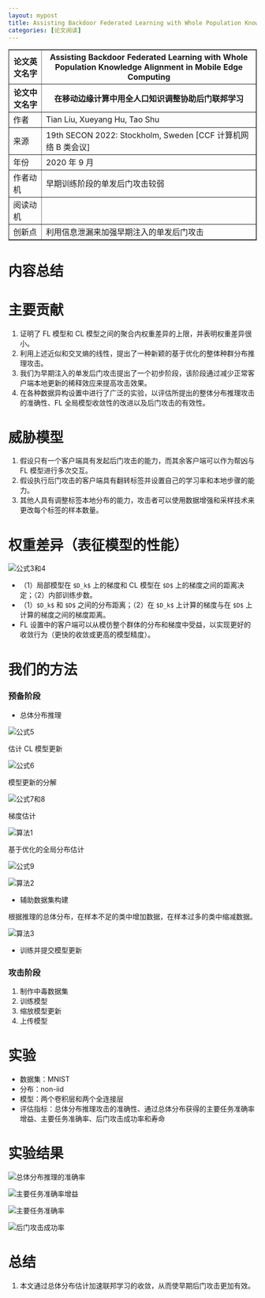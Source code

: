 ```yaml
---
layout: mypost
title: Assisting Backdoor Federated Learning with Whole Population Knowledge Alignment in Mobile Edge Computing
categories: [论文阅读]
---
```


<table border="1">
    <tr>
        <th>论文英文名字</th>
        <th>Assisting Backdoor Federated Learning with Whole Population Knowledge Alignment in Mobile Edge Computing</th>
    </tr>
    <tr>
        <th>论文中文名字</th>
        <th>在移动边缘计算中用全人口知识调整协助后门联邦学习</th>
    </tr>
    <tr>
        <td>作者</td>
        <td>Tian Liu, Xueyang Hu, Tao Shu</td>
    </tr>
    <tr>
        <td>来源</td>
        <td>19th SECON 2022: Stockholm, Sweden [CCF 计算机网络 B 类会议]</td>
    </tr>
    <tr>
        <td>年份</td>
        <td>2020 年 9 月</td>
    </tr>
    <tr>
        <td>作者动机</td>
        <td>早期训练阶段的单发后门攻击较弱</td>
    </tr>
    <tr>
        <td>阅读动机</td>
        <td></td>
    </tr>
    <tr>
        <td>创新点</td>
        <td>利用信息泄漏来加强早期注入的单发后门攻击</td>
    </tr>
</table>

# 内容总结

# 主要贡献

1. 证明了 FL 模型和 CL 模型之间的聚合内权重差异的上限，并表明权重差异很小。
2. 利用上述近似和交叉熵的线性，提出了一种新颖的基于优化的整体种群分布推理攻击。
3. 我们为早期注入的单发后门攻击提出了一个初步阶段，该阶段通过减少正常客户端本地更新的稀释效应来提高攻击效果。
4. 在各种数据异构设置中进行了广泛的实验，以评估所提出的整体分布推理攻击的准确性、FL 全局模型收敛性的改进以及后门攻击的有效性。

# 威胁模型

1. 假设只有一个客户端具有发起后门攻击的能力，而其余客户端可以作为帮凶与 FL 模型进行多次交互。
2. 假设执行后门攻击的客户端具有翻转标签并设置自己的学习率和本地步骤的能力。
3. 其他人具有调整标签本地分布的能力，攻击者可以使用数据增强和采样技术来更改每个标签的样本数量。

# 权重差异（表征模型的性能）

![公式3和4](公式3和4.png)

+ （1）局部模型在 `$D_k$` 上的梯度和 CL 模型在 `$D$` 上的梯度之间的距离决定；（2）内部训练步数。
+ （1）`$D_k$` 和 `$D$` 之间的分布距离；（2）在 `$D_k$` 上计算的梯度与在 `$D$` 上计算的梯度之间的梯度距离。
+ FL 设置中的客户端可以从模仿整个群体的分布和梯度中受益，以实现更好的收敛行为（更快的收敛或更高的模型精度）。

# 我们的方法

### 预备阶段

+ 总体分布推理

![公式5](公式5.png)

估计 CL 模型更新

![公式6](公式6.png)

模型更新的分解

![公式7和8](公式7和8.png)

梯度估计

![算法1](算法1.png)

基于优化的全局分布估计

![公式9](公式9.png)

![算法2](算法2.png)

+ 辅助数据集构建

根据推理的总体分布，在样本不足的类中增加数据，在样本过多的类中缩减数据。

![算法3](算法3.png)

+ 训练并提交模型更新

### 攻击阶段

1. 制作中毒数据集
2. 训练模型
3. 缩放模型更新
4. 上传模型

# 实验

+ 数据集：MNIST
+ 分布：non-iid
+ 模型：两个卷积层和两个全连接层
+ 评估指标：总体分布推理攻击的准确性、通过总体分布获得的主要任务准确率增益、主要任务准确率、后门攻击成功率和寿命

# 实验结果

![总体分布推理的准确率](总体分布推理的准确率.png)

![主要任务准确率增益](主要任务准确率增益.png)

![主要任务准确率](主要任务准确率.png)

![后门攻击成功率](后门攻击成功率.png)

# 总结

1. 本文通过总体分布估计加速联邦学习的收敛，从而使早期后门攻击更加有效。